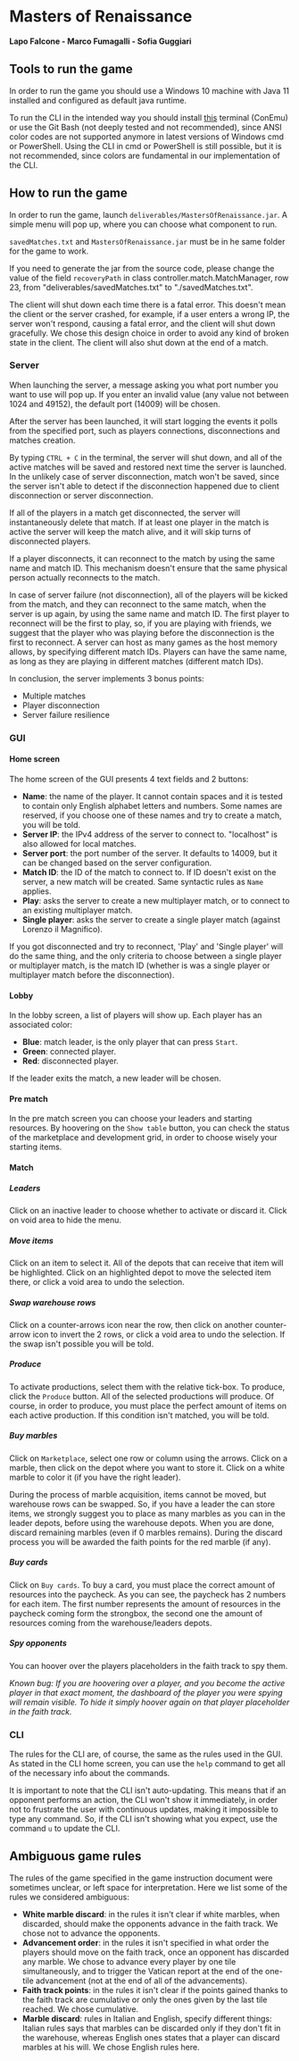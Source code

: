 # Masters of Renaissance
**Lapo Falcone - Marco Fumagalli - Sofia Guggiari**

## Tools to run the game
In order to run the game you should use a Windows 10 machine with Java 11 installed and configured as default java runtime.

To run the CLI in the intended way you should install [this](https://conemu.github.io/en/Downloads.html) terminal (ConEmu) or use the Git Bash (not deeply tested and not recommended), since ANSI color codes are not supported anymore in latest versions of Windows cmd or PowerShell. Using the CLI in cmd or PowerShell is still possible, but it is not recommended, since colors are fundamental in our implementation of the CLI.

## How to run the game
In order to run the game, launch `deliverables/MastersOfRenaissance.jar`. A simple menu will pop up, where you can choose what component to run.

`savedMatches.txt` and `MastersOfRenaissance.jar` must be in he same folder for the game to work.

If you need to generate the jar from the source code, please change the value of the field `recoveryPath` in class controller.match.MatchManager, row 23, from "deliverables/savedMatches.txt" to "./savedMatches.txt".

The client will shut down each time there is a fatal error. This doesn't mean the client or the server crashed, for example, if a user enters a wrong IP, the server won't respond, causing a fatal error, and the client will shut down gracefully. We chose this design choice in order to avoid any kind of broken state in the client. The client will also shut down at the end of a match.

### Server
When launching the server, a message asking you what port number you want to use will pop up. If you enter an invalid value (any value not between 1024 and 49152), the default port (14009) will be chosen.

After the server has been launched, it will start logging the events it polls from the specified port, such as players connections, disconnections and matches creation.

By typing `CTRL + C` in the terminal, the server will shut down, and all of the active matches will be saved and restored next time the server is launched. In the unlikely case of server disconnection, match won't be saved, since the server isn't able to detect if the disconnection happened due to client disconnection or server disconnection.

If all of the players in a match get disconnected, the server will instantaneously delete that match. If at least one player in the match is active the server will keep the match alive, and it will skip turns of disconnected players.

If a player disconnects, it can reconnect to the match by using the same name and match ID. This mechanism doesn't ensure that the same physical person actually reconnects to the match.

In case of server failure (not disconnection), all of the players will be kicked from the match, and they can reconnect to the same match, when the server is up again, by using the same name and match ID. The first player to reconnect will be the first to play, so, if you are playing with friends, we suggest that the player who was playing before the disconnection is the first to reconnect.
A server can host as many games as the host memory allows, by specifying different match IDs. Players can have the same name, as long as they are playing in different matches (different match IDs).

In conclusion, the server implements 3 bonus points:
* Multiple matches
* Player disconnection
* Server failure resilience

### GUI
#### Home screen
The home screen of the GUI presents 4 text fields and 2 buttons:
* **Name**: the name of the player. It cannot contain spaces and it is tested to contain only English alphabet letters and numbers. Some names are reserved, if you choose one of these names and try to create a match, you will be told.
* **Server IP**: the IPv4 address of the server to connect to. "localhost" is also allowed for local matches.
* **Server port**: the port number of the server. It defaults to 14009, but it can be changed based on the server configuration.
* **Match ID**: the ID of the match to connect to. If ID doesn't exist on the server, a new match will be created. Same syntactic rules as `Name` applies.
* **Play**: asks the server to create a new multiplayer match, or to connect to an existing multiplayer match.
* **Single player**: asks the server to create a single player match (against Lorenzo il Magnifico).

If you got disconnected and try to reconnect, 'Play' and 'Single player' will do the same thing, and the only criteria to choose between a single player or multiplayer match, is the match ID (whether is was a single player or multiplayer match before the disconnection).

#### Lobby
In the lobby screen, a list of players will show up. Each player has an associated color:
* **Blue**: match leader, is the only player that can press `Start`.
* **Green**: connected player.
* **Red**: disconnected player.

If the leader exits the match, a new leader will be chosen.

#### Pre match
In the pre match screen you can choose your leaders and starting resources. By hoovering on the `Show table` button, you can check the status of the marketplace and development grid, in order to choose wisely your starting items.

#### Match
##### Leaders
Click on an inactive leader to choose whether to activate or discard it. Click on void area to hide the menu.

##### Move items
Click on an item to select it. All of the depots that can receive that item will be highlighted. Click on an highlighted depot to move the selected item there, or click a void area to undo the selection.

##### Swap warehouse rows
Click on a counter-arrows icon near the row, then click on another counter-arrow icon to invert the 2 rows, or click a void area to undo the selection. If the swap isn't possible you will be told.

##### Produce
To activate productions, select them with the relative tick-box. To produce, click the `Produce` button. All of the selected productions will produce. Of course, in order to produce, you must place the perfect amount of items on each active production. If this condition isn't matched, you will be told.

##### Buy marbles
Click on `Marketplace`, select one row or column using the arrows. Click on a marble, then click on the depot where you want to store it. Click on a white marble to color it (if you have the right leader).

During the process of marble acquisition, items cannot be moved, but warehouse rows can be swapped. So, if you have a leader the can store items, we strongly suggest you to place as many marbles as you can in the leader depots, before using the warehouse depots. When you are done, discard remaining marbles (even if 0 marbles remains). During the discard process you will be awarded the faith points for the red marble (if any).

##### Buy cards
Click on `Buy cards`. To buy a card, you must place the correct amount of resources into the paycheck. As you can see, the paycheck has 2 numbers for each item. The first number represents the amount of resources in the paycheck coming form the strongbox, the second one the amount of resources coming from the warehouse/leaders depots.

##### Spy opponents
You can hoover over the players placeholders in the faith track to spy them.

_Known bug: If you are hoovering over a player, and you become the active player in that exact moment, the dashboard of the player you were spying will remain visible. To hide it simply hoover again on that player placeholder in the faith track._

### CLI
The rules for the CLI are, of course, the same as the rules used in the GUI. As stated in the CLI home screen, you can use the `help` command to get all of the necessary info about the commands.

It is important to note that the CLI isn't auto-updating. This means that if an opponent performs an action, the CLI won't show it immediately, in order not to frustrate the user with continuous updates, making it impossible to type any command. So, if the CLI isn't showing what you expect, use the command `u` to update the CLI.

## Ambiguous game rules
The rules of the game specified in the game instruction document were sometimes unclear, or left space for interpretation. Here we list some of the rules we considered ambiguous:
* **White marble discard**: in the rules it isn't clear if white marbles, when discarded, should make the opponents advance in the faith track. We chose not to advance the opponents.
* **Advancement order**: in the rules it isn't specified in what order the players should move on the faith track, once an opponent has discarded any marble. We chose to advance every player by one tile simultaneously, and to trigger the Vatican report at the end of the one-tile advancement (not at the end of all of the advancements).
* **Faith track points**: in the rules it isn't clear if the points gained thanks to the faith track are cumulative or only the ones given by the last tile reached. We chose cumulative.
* **Marble discard**: rules in Italian and English, specify different things: Italian rules says that marbles can be discarded only if they don't fit in the warehouse, whereas English ones states that a player can discard marbles at his will. We chose English rules here.

